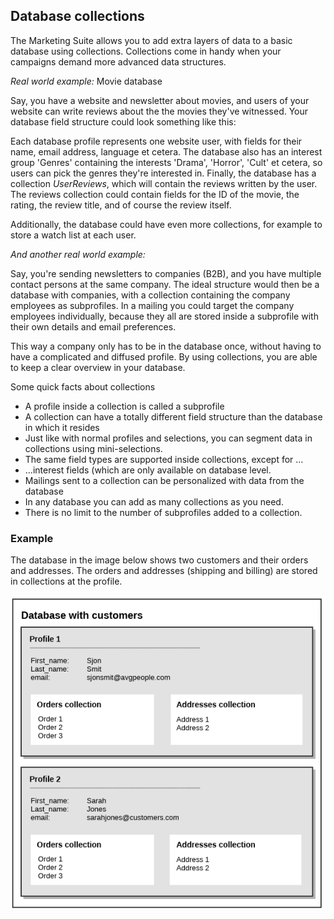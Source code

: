 ## Database collections

The Marketing Suite allows you to add extra layers of data to a basic database using collections. Collections come in handy when your campaigns demand more advanced data structures. 

*Real world example:* Movie database

Say, you have a website and newsletter about movies, and users of your website can write reviews about the the movies they've witnessed. Your database field structure could look something like this: 

Each database profile represents one website user, with fields for their name, email address, language et cetera. 
The database also has an interest group 'Genres' containing the interests 'Drama', 'Horror', 'Cult' et cetera, so users can pick the genres they're interested in. 
Finally, the database has a collection *UserReviews*, which will contain the reviews written by the user. The reviews collection could
contain fields for the ID of the movie, the rating, the review title, and of course the review itself.

Additionally, the database could have even more collections, for example to store a watch list at each user.

*And another real world example:*  

Say, you're sending newsletters to companies (B2B), and you have multiple contact persons at the same company. The ideal 
structure would then be a database with companies, with a collection containing the company employees as subprofiles. 
In a mailing you could target the company employees individually, because they all are stored inside a subprofile with their own details and email preferences. 

This way a company only has to be in the database once, without having to have a complicated and diffused profile. By using collections, you are able to keep a clear overview in your database.

Some quick facts about collections

* A profile inside a collection is called a subprofile
* A collection can have a totally different field structure than the database in which it resides
* Just like with normal profiles and selections, you can segment data in collections using mini-selections.
* The same field types are supported inside collections, except for ... 
* ...interest fields (which are only available on database level.
* Mailings sent to a collection can be personalized with data from the database 
* In any database you can add as many collections as you need.
* There is no limit to the number of subprofiles added to a collection.

### Example 

The database in the image below shows two customers and their orders and addresses. 
The orders and addresses (shipping and billing) are stored in collections at the profile.  

![Schematic example of a database with collection in the MarketingSuite](../images/ProfileCollection.png)